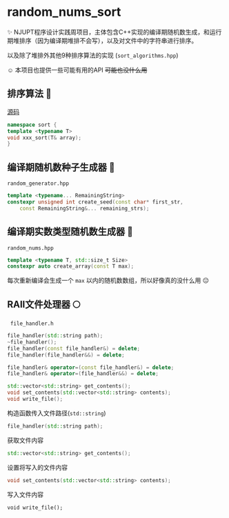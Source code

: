 # random_nums_sort

:sparkles: NJUPT程序设计实践周项目，主体包含C++实现的编译期随机数生成，和运行期堆排序（因为编译期堆排不会写），以及对文件中的字符串进行排序。

以及除了堆排外其他9种排序算法的实现 (`sort_algorithms.hpp`)

:relaxed: 本项目也提供一些可能有用的API ~~可能也没什么用~~ 

## 排序算法 🍠

[源码](/src/sort_algorithms.hpp)

```cpp
namespace sort {
template <typename T>
void xxx_sort(T& array);
}
```

## 编译期随机数种子生成器 :pizza:

`random_generator.hpp`

```cpp
template <typename... RemainingString>
constexpr unsigned int create_seed(const char* first_str,
    const RemainingString&... remaining_strs);
 ```

## 编译期实数类型随机数生成器 :tulip:

`random_nums.hpp`

```cpp
template <typename T, std::size_t Size>
constexpr auto create_array(const T max);
```

每次重新编译会生成一个 `max` 以内的随机数数组，所以好像真的没什么用 :expressionless:

## RAII文件处理器 :full_moon:

` file_handler.h`

```cpp
file_handler(std::string path);
~file_handler();
file_handler(const file_handler&) = delete;
file_handler(file_handler&&) = delete;

file_handler& operator=(const file_handler&) = delete;
file_handler& operator=(file_handler&&) = delete;

std::vector<std::string> get_contents();
void set_contents(std::vector<std::string> contents);
void write_file();
```

构造函数传入文件路径(`std::string`)

```cpp
file_handler(std::string path);
```

获取文件内容

```cpp
std::vector<std::string> get_contents();
```

设置将写入的文件内容

```cpp
void set_contents(std::vector<std::string> contents);
```

写入文件内容

```
void write_file();
```
